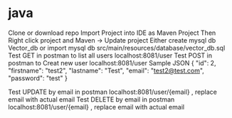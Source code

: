 # java
Clone or download repo
Import Project into IDE as Maven Project
Then Right click project and Maven -> Update project
Either create mysql db Vector_db or import mysql db src/main/resources/database/vector_db.sql
Test GET in postman to list all users localhost:8081/user
Test POST in postman to Creat new user localhost:8081/user
Sample JSON 
{
        "id": 2,
        "firstname": "test2",
        "lastname": "Test",
        "email": "test2@test.com",
        "password": "test"
    }
    
Test UPDATE by email in postman localhost:8081/user/{email} , replace email with actual email
Test DELETE by email in postman localhost:8081/user/{email} , replace email with actual email
